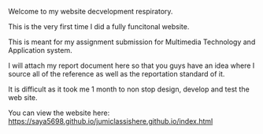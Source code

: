 Welcome to my website decvelopment respiratory.

This is the very first time I did a fully funcitonal website.

This is meant for my assignment submission for Multimedia Technology and Application system.

I will attach my report document here so that you guys have an idea where I source all of the reference as well as the reportation standard of it.

It is difficult as it took me 1 month to non stop design, develop and test the web site.

You can view the website here:
https://saya5698.github.io/jumiclassishere.github.io/index.html
